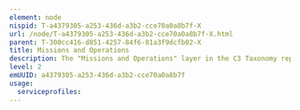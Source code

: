 ```yaml
---
element: node
nispid: T-a4379305-a253-436d-a3b2-cce70a0a8b7f-X
url: /node/T-a4379305-a253-436d-a3b2-cce70a0a8b7f-X.html
parent: T-300cc416-d851-4257-84f6-81a3f9dcfb02-X
title: Missions and Operations
description: The "Missions and Operations" layer in the C3 Taxonomy represents NATO's political and military ambitions as derived from the Strategic Concept and Political Guidance. These ambitions are expressed in a series of possible Mission Types and related Key Tasks, as well as references to relevant concepts, guidance, policies and publications. The Mission Types are identified in policy and guidance, and subsequently, the Key Tasks are derived though the Mission-to-Task Decomposition (MTD), as expressed in the NATO Defence Planning Process (NDPP).
level: 2
emUUID: a4379305-a253-436d-a3b2-cce70a0a8b7f
usage:
  serviceprofiles:
---
```

